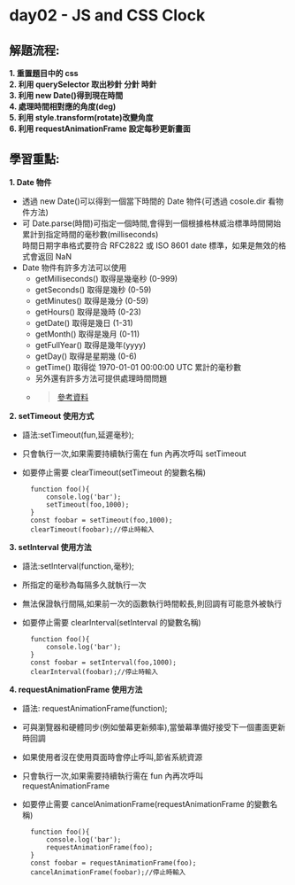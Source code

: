 # day02 - JS and CSS Clock

## 解題流程:

**1. 重置題目中的 css**<br>
**2. 利用 querySelector 取出秒針 分針 時針**<br>
**3. 利用 new Date()得到現在時間**<br>
**4. 處理時間相對應的角度(deg)**<br>
**5. 利用 style.transform(rotate)改變角度**<br>
**6. 利用 requestAnimationFrame 設定每秒更新畫面**<br>

## 學習重點:

**1. Date 物件**

- 透過 new Date()可以得到一個當下時間的 Date 物件(可透過 cosole.dir 看物件方法)
- 可 Date.parse(時間)可指定一個時間,會得到一個根據格林威治標準時間開始累計到指定時間的毫秒數(milliseconds)  
  時間日期字串格式要符合 RFC2822 或 ISO 8601 date 標準，如果是無效的格式會返回 NaN
- Date 物件有許多方法可以使用
  - getMilliseconds() 取得是幾毫秒 (0-999)
  - getSeconds() 取得是幾秒 (0-59)
  - getMinutes() 取得是幾分 (0-59)
  - getHours() 取得是幾時 (0-23)
  - getDate() 取得是幾日 (1-31)
  - getMonth() 取得是幾月 (0-11)
  - getFullYear() 取得是幾年(yyyy)
  - getDay() 取得是星期幾 (0-6)
  - getTime() 取得從 1970-01-01 00:00:00 UTC 累計的毫秒數
  - 另外還有許多方法可提供處理時間問題
  - > [參考資料](https://www.fooish.com/)

**2. setTimeout 使用方式**

- 語法:setTimeout(fun,延遲毫秒);
- 只會執行一次,如果需要持續執行需在 fun 內再次呼叫 setTimeout
- 如要停止需要 clearTimeout(setTimeout 的變數名稱)

        function foo(){
            console.log('bar');
            setTimeout(foo,1000);
        }
        const foobar = setTimeout(foo,1000);
        clearTimeout(foobar);//停止時輸入

**3. setInterval 使用方法**

- 語法:setInterval(function,毫秒);
- 所指定的毫秒為每隔多久就執行一次
- 無法保證執行間隔,如果前一次的函數執行時間較長,則回調有可能意外被執行
- 如要停止需要 clearInterval(setInterval 的變數名稱)

        function foo(){
            console.log('bar');
        }
        const foobar = setInterval(foo,1000);
        clearInterval(foobar);//停止時輸入

**4. requestAnimationFrame 使用方法**

- 語法: requestAnimationFrame(function);
- 可與瀏覽器和硬體同步(例如螢幕更新頻率),當螢幕準備好接受下一個畫面更新時回調
- 如果使用者沒在使用頁面時會停止呼叫,節省系統資源
- 只會執行一次,如果需要持續執行需在 fun 內再次呼叫 requestAnimationFrame
- 如要停止需要 cancelAnimationFrame(requestAnimationFrame 的變數名稱)

        function foo(){
            console.log('bar');
            requestAnimationFrame(foo);
        }
        const foobar = requestAnimationFrame(foo);
        cancelAnimationFrame(foobar);//停止時輸入

